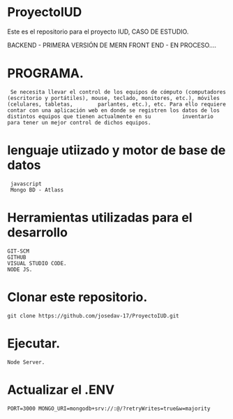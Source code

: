 # ProyectoIUD
Este es el repositorio para el proyecto IUD, CASO DE ESTUDIO.

BACKEND - PRIMERA VERSIÓN DE MERN
FRONT END - EN PROCESO....

# PROGRAMA.
     Se necesita llevar el control de los equipos de cómputo (computadores (escritorio y portátiles), mouse, teclado, monitores, etc.), móviles (celulares, tabletas,        parlantes, etc.), etc. Para ello requiere contar con una aplicación web en donde se registren los datos de los distintos equipos que tienen actualmente en su          inventario para tener un mejor control de dichos equipos.

# lenguaje utiizado y motor de base de datos
     
     javascript
     Mongo BD - Atlass

# Herramientas utilizadas para el desarrollo

    GIT-SCM
    GITHUB
    VISUAL STUDIO CODE.
    NODE JS.

# Clonar este repositorio.

    git clone https://github.com/josedav-17/ProyectoIUD.git

# Ejecutar.  

    Node Server.

# Actualizar el .ENV

    PORT=3000 MONGO_URI=mongodb+srv://:@/?retryWrites=true&w=majority
    

